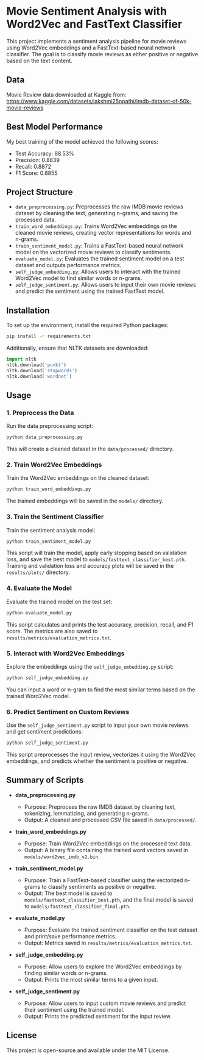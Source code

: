 # Movie Sentiment Analysis with Word2Vec and FastText Classifier

This project implements a sentiment analysis pipeline for movie reviews using Word2Vec embeddings and a FastText-based neural network classifier. The goal is to classify movie reviews as either positive or negative based on the text content.

## Data

Movie Review data downloaded at Kaggle from: https://www.kaggle.com/datasets/lakshmi25npathi/imdb-dataset-of-50k-movie-reviews

## Best Model Performance

My best training of the model achieved the following scores:

- Test Accuracy: 88.53%
- Precision: 0.8839
- Recall: 0.8872
- F1 Score: 0.8855

## Project Structure

- `data_preprocessing.py`: Preprocesses the raw IMDB movie reviews dataset by cleaning the text, generating n-grams, and saving the processed data.
- `train_word_embeddings.py`: Trains Word2Vec embeddings on the cleaned movie reviews, creating vector representations for words and n-grams.
- `train_sentiment_model.py`: Trains a FastText-based neural network model on the vectorized movie reviews to classify sentiments.
- `evaluate_model.py`: Evaluates the trained sentiment model on a test dataset and outputs performance metrics.
- `self_judge_embedding.py`: Allows users to interact with the trained Word2Vec model to find similar words or n-grams.
- `self_judge_sentiment.py`: Allows users to input their own movie reviews and predict the sentiment using the trained FastText model.

## Installation

To set up the environment, install the required Python packages:

```bash
pip install -r requirements.txt
```

Additionally, ensure that NLTK datasets are downloaded:

```python
import nltk
nltk.download('punkt')
nltk.download('stopwords')
nltk.download('wordnet')
```

## Usage

### 1. Preprocess the Data

Run the data preprocessing script:

```bash
python data_preprocessing.py
```

This will create a cleaned dataset in the `data/processed/` directory.

### 2. Train Word2Vec Embeddings

Train the Word2Vec embeddings on the cleaned dataset:

```bash
python train_word_embeddings.py
```

The trained embeddings will be saved in the `models/` directory.

### 3. Train the Sentiment Classifier

Train the sentiment analysis model:

```bash
python train_sentiment_model.py
```

This script will train the model, apply early stopping based on validation loss, and save the best model to `models/fasttext_classifier_best.pth`. Training and validation loss and accuracy plots will be saved in the `results/plots/` directory.

### 4. Evaluate the Model

Evaluate the trained model on the test set:

```bash
python evaluate_model.py
```

This script calculates and prints the test accuracy, precision, recall, and F1 score. The metrics are also saved to `results/metrics/evaluation_metrics.txt`.

### 5. Interact with Word2Vec Embeddings

Explore the embeddings using the `self_judge_embedding.py` script:

```bash
python self_judge_embedding.py
```

You can input a word or n-gram to find the most similar terms based on the trained Word2Vec model.

### 6. Predict Sentiment on Custom Reviews

Use the `self_judge_sentiment.py` script to input your own movie reviews and get sentiment predictions:

```bash
python self_judge_sentiment.py
```

This script preprocesses the input review, vectorizes it using the Word2Vec embeddings, and predicts whether the sentiment is positive or negative.

## Summary of Scripts

- **data_preprocessing.py**
  - Purpose: Preprocess the raw IMDB dataset by cleaning text, tokenizing, lemmatizing, and generating n-grams.
  - Output: A cleaned and processed CSV file saved in `data/processed/`.

- **train_word_embeddings.py**
  - Purpose: Train Word2Vec embeddings on the processed text data.
  - Output: A binary file containing the trained word vectors saved in `models/word2vec_imdb_v2.bin`.

- **train_sentiment_model.py**
  - Purpose: Train a FastText-based classifier using the vectorized n-grams to classify sentiments as positive or negative.
  - Output: The best model is saved to `models/fasttext_classifier_best.pth`, and the final model is saved to `models/fasttext_classifier_final.pth`.

- **evaluate_model.py**
  - Purpose: Evaluate the trained sentiment classifier on the test dataset and print/save performance metrics.
  - Output: Metrics saved in `results/metrics/evaluation_metrics.txt`.

- **self_judge_embedding.py**
  - Purpose: Allow users to explore the Word2Vec embeddings by finding similar words or n-grams.
  - Output: Prints the most similar terms to a given input.

- **self_judge_sentiment.py**
  - Purpose: Allow users to input custom movie reviews and predict their sentiment using the trained model.
  - Output: Prints the predicted sentiment for the input review.

## License

This project is open-source and available under the MIT License.
